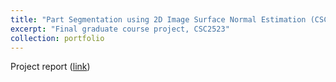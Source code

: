 ```yaml
---
title: "Part Segmentation using 2D Image Surface Normal Estimation (CSC2523)"
excerpt: "Final graduate course project, CSC2523"
collection: portfolio
---
```


Project report (<a href="http://lyndonchan.github.io/files/CSC2523 Project Report.pdf">link</a>)